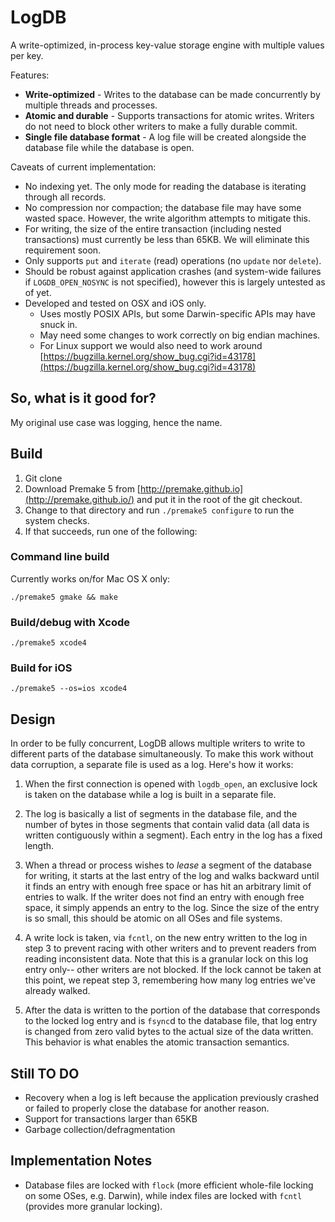 # LogDB

A write-optimized, in-process key-value storage engine with multiple values per key.

Features:

- **Write-optimized** - Writes to the database can be made concurrently by multiple threads and processes.
- **Atomic and durable** - Supports transactions for atomic writes. Writers do not need to block other writers to make a fully durable commit.
- **Single file database format** - A log file will be created alongside the database file while the database is open.

Caveats of current implementation:

- No indexing yet. The only mode for reading the database is iterating through all records.
- No compression nor compaction; the database file may have some wasted space. However, the write algorithm attempts to mitigate this.
- For writing, the size of the entire transaction (including nested transactions) must currently be less than 65KB. We will eliminate this requirement soon.
- Only supports `put` and `iterate` (read) operations (no `update` nor `delete`).
- Should be robust against application crashes (and system-wide failures if `LOGDB_OPEN_NOSYNC` is not specified), however this is largely untested as of yet.
- Developed and tested on OSX and iOS only.
    - Uses mostly POSIX APIs, but some Darwin-specific APIs may have snuck in.
    - May need some changes to work correctly on big endian machines.
    - For Linux support we would also need to work around [https://bugzilla.kernel.org/show_bug.cgi?id=43178](https://bugzilla.kernel.org/show_bug.cgi?id=43178)

## So, what is it good for?

My original use case was logging, hence the name.


## Build

1. Git clone
2. Download Premake 5 from [http://premake.github.io](http://premake.github.io/) and put it in the root of the git checkout.
3. Change to that directory and run `./premake5 configure` to run the system checks.
4. If that succeeds, run one of the following:

### Command line build

Currently works on/for Mac OS X only:

	./premake5 gmake && make

### Build/debug with Xcode

	./premake5 xcode4

### Build for iOS

	./premake5 --os=ios xcode4

## Design

In order to be fully concurrent, LogDB allows multiple writers to write to different parts of the database simultaneously. To make this work without data corruption, a separate file is used as a log. Here's how it works:

1. When the first connection is opened with `logdb_open`, an exclusive lock is taken on the database while a log is built in a separate file.

2. The log is basically a list of segments in the database file, and the number of bytes in those segments that contain valid data (all data is written contiguously within a segment). Each entry in the log has a fixed length.

3. When a thread or process wishes to _lease_ a segment of the database for writing, it starts at the last entry of the log and walks backward until it finds an entry with enough free space or has hit an arbitrary limit of entries to walk. If the writer does not find an entry with enough free space, it simply appends an entry to the log. Since the size of the entry is so small, this should be atomic on all OSes and file systems.

4. A write lock is taken, via `fcntl`, on the new entry written to the log in step 3 to prevent racing with other writers and to prevent readers from reading inconsistent data. Note that this is a granular lock on this log entry only-- other writers are not blocked. If the lock cannot be taken at this point, we repeat step 3, remembering how many log entries we've already walked.

5. After the data is written to the portion of the database that corresponds to the locked log entry and is `fsync`d to the database file, that log entry is changed from zero valid bytes to the actual size of the data written. This behavior is what enables the atomic transaction semantics.

## Still TO DO

- Recovery when a log is left because the application previously crashed or failed to properly close the database for another reason.
- Support for transactions larger than 65KB
- Garbage collection/defragmentation



## Implementation Notes

- Database files are locked with `flock` (more efficient whole-file locking on some OSes, e.g. Darwin), while index files are locked with `fcntl` (provides more granular locking).

